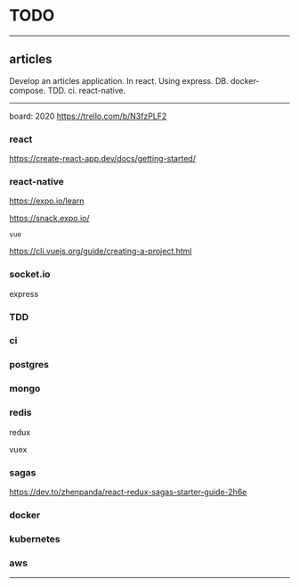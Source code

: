 # TODO

-----
## articles

Develop an articles application.
In react.
Using express.
DB.
docker-compose.
TDD.
ci.
react-native.

-----

board: 2020 https://trello.com/b/N3fzPLF2


### react



https://create-react-app.dev/docs/getting-started/


### react-native

https://expo.io/learn

https://snack.expo.io/
```
vue
```
https://cli.vuejs.org/guide/creating-a-project.html


### socket.io

express

### TDD

### ci

### postgres

### mongo

### redis

redux

vuex

### sagas


https://dev.to/zhenpanda/react-redux-sagas-starter-guide-2h6e



### docker

### kubernetes

### aws


-----

